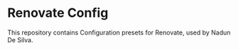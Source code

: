 # Renovate Config

This repository contains Configuration presets for Renovate, used by Nadun De Silva.

